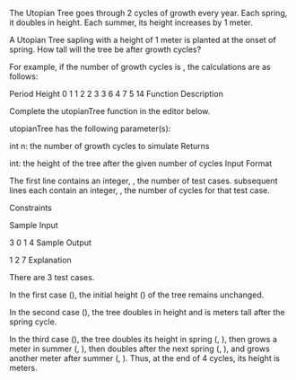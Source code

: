 The Utopian Tree goes through 2 cycles of growth every year. Each spring, it doubles in height. Each summer, its height increases by 1 meter.

A Utopian Tree sapling with a height of 1 meter is planted at the onset of spring. How tall will the tree be after  growth cycles?

For example, if the number of growth cycles is , the calculations are as follows:

Period  Height
0          1
1          2
2          3
3          6
4          7
5          14
Function Description

Complete the utopianTree function in the editor below.

utopianTree has the following parameter(s):

int n: the number of growth cycles to simulate
Returns

int: the height of the tree after the given number of cycles
Input Format

The first line contains an integer, , the number of test cases.
 subsequent lines each contain an integer, , the number of cycles for that test case.

Constraints



Sample Input

3
0
1
4
Sample Output

1
2
7
Explanation

There are 3 test cases.

In the first case (), the initial height () of the tree remains unchanged.

In the second case (), the tree doubles in height and is  meters tall after the spring cycle.

In the third case (), the tree doubles its height in spring (, ), then grows a meter in summer (, ), then doubles after the next spring (, ), and grows another meter after summer (, ). Thus, at the end of 4 cycles, its height is  meters.